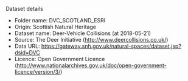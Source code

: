 Dataset details

* Folder name: DVC_SCOTLAND_ESRI
* Origin: Scottish Natural Heritage
* Dataset name: Deer-Vehicle Collisions (at 2018-05-21)
* Source: The Deer Initiative (http://www.deercollisions.co.uk/)
* Data URL: https://gateway.snh.gov.uk/natural-spaces/dataset.jsp?dsid=DVC
* Licence: Open Government Licence (http://www.nationalarchives.gov.uk/doc/open-government-licence/version/3/)
